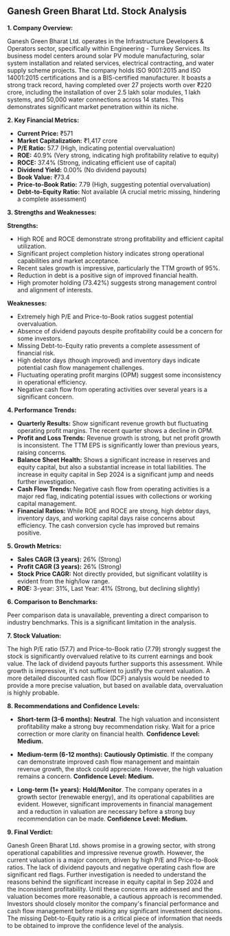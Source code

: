 ## Ganesh Green Bharat Ltd. Stock Analysis

**1. Company Overview:**

Ganesh Green Bharat Ltd. operates in the Infrastructure Developers & Operators sector, specifically within Engineering - Turnkey Services.  Its business model centers around solar PV module manufacturing, solar system installation and related services, electrical contracting, and water supply scheme projects. The company holds ISO 9001:2015 and ISO 14001:2015 certifications and is a BIS-certified manufacturer.  It boasts a strong track record, having completed over 27 projects worth over ₹220 crore, including the installation of over 2.5 lakh solar modules, 1 lakh systems, and 50,000 water connections across 14 states. This demonstrates significant market penetration within its niche.

**2. Key Financial Metrics:**

* **Current Price:** ₹571
* **Market Capitalization:** ₹1,417 crore
* **P/E Ratio:** 57.7 (High, indicating potential overvaluation)
* **ROE:** 40.9% (Very strong, indicating high profitability relative to equity)
* **ROCE:** 37.4% (Strong, indicating efficient use of capital)
* **Dividend Yield:** 0.00% (No dividend payouts)
* **Book Value:** ₹73.4
* **Price-to-Book Ratio:** 7.79 (High, suggesting potential overvaluation)
* **Debt-to-Equity Ratio:** Not available (A crucial metric missing, hindering a complete assessment)


**3. Strengths and Weaknesses:**

**Strengths:**

* High ROE and ROCE demonstrate strong profitability and efficient capital utilization.
* Significant project completion history indicates strong operational capabilities and market acceptance.
* Recent sales growth is impressive, particularly the TTM growth of 95%.
* Reduction in debt is a positive sign of improved financial health.
* High promoter holding (73.42%) suggests strong management control and alignment of interests.

**Weaknesses:**

* Extremely high P/E and Price-to-Book ratios suggest potential overvaluation.
* Absence of dividend payouts despite profitability could be a concern for some investors.
* Missing Debt-to-Equity ratio prevents a complete assessment of financial risk.
* High debtor days (though improved) and inventory days indicate potential cash flow management challenges.
* Fluctuating operating profit margins (OPM) suggest some inconsistency in operational efficiency.
* Negative cash flow from operating activities over several years is a significant concern.


**4. Performance Trends:**

* **Quarterly Results:** Show significant revenue growth but fluctuating operating profit margins.  The recent quarter shows a decline in OPM.
* **Profit and Loss Trends:**  Revenue growth is strong, but net profit growth is inconsistent.  The TTM EPS is significantly lower than previous years, raising concerns.
* **Balance Sheet Health:** Shows a significant increase in reserves and equity capital, but also a substantial increase in total liabilities.  The increase in equity capital in Sep 2024 is a significant jump and needs further investigation.
* **Cash Flow Trends:** Negative cash flow from operating activities is a major red flag, indicating potential issues with collections or working capital management.
* **Financial Ratios:**  While ROE and ROCE are strong, high debtor days, inventory days, and working capital days raise concerns about efficiency. The cash conversion cycle has improved but remains positive.


**5. Growth Metrics:**

* **Sales CAGR (3 years):** 26% (Strong)
* **Profit CAGR (3 years):** 26% (Strong)
* **Stock Price CAGR:**  Not directly provided, but significant volatility is evident from the high/low range.
* **ROE:** 3-year: 31%, Last Year: 41% (Strong, but declining slightly)


**6. Comparison to Benchmarks:**

Peer comparison data is unavailable, preventing a direct comparison to industry benchmarks.  This is a significant limitation in the analysis.


**7. Stock Valuation:**

The high P/E ratio (57.7) and Price-to-Book ratio (7.79) strongly suggest the stock is significantly overvalued relative to its current earnings and book value.  The lack of dividend payouts further supports this assessment.  While growth is impressive, it's not sufficient to justify the current valuation.  A more detailed discounted cash flow (DCF) analysis would be needed to provide a more precise valuation, but based on available data, overvaluation is highly probable.


**8. Recommendations and Confidence Levels:**

* **Short-term (3-6 months):** **Neutral**.  The high valuation and inconsistent profitability make a strong buy recommendation risky.  Wait for a price correction or more clarity on financial health.  **Confidence Level: Medium.**

* **Medium-term (6-12 months):** **Cautiously Optimistic**.  If the company can demonstrate improved cash flow management and maintain revenue growth, the stock could appreciate. However, the high valuation remains a concern.  **Confidence Level: Medium.**

* **Long-term (1+ years):** **Hold/Monitor**.  The company operates in a growth sector (renewable energy), and its operational capabilities are evident.  However, significant improvements in financial management and a reduction in valuation are necessary before a strong buy recommendation can be made.  **Confidence Level: Medium.**


**9. Final Verdict:**

Ganesh Green Bharat Ltd. shows promise in a growing sector, with strong operational capabilities and impressive revenue growth. However, the current valuation is a major concern, driven by high P/E and Price-to-Book ratios.  The lack of dividend payouts and negative operating cash flow are significant red flags.  Further investigation is needed to understand the reasons behind the significant increase in equity capital in Sep 2024 and the inconsistent profitability.  Until these concerns are addressed and the valuation becomes more reasonable, a cautious approach is recommended.  Investors should closely monitor the company's financial performance and cash flow management before making any significant investment decisions.  The missing Debt-to-Equity ratio is a critical piece of information that needs to be obtained to improve the confidence level of the analysis.
